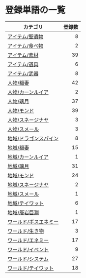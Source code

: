 # 登録単語の一覧

|カテゴリ|登録数|
|---|--:|
|[アイテム/聖遺物](./dict/item/artifact.md)|8|
|[アイテム/食べ物](./dict/item/food.md)|2|
|[アイテム/素材](./dict/item/material.md)|39|
|[アイテム/道具](./dict/item/tool.md)|6|
|[アイテム/武器](./dict/item/weapon.md)|8|
|[人物/稲妻](./dict/person/inazuma.md)|42|
|[人物/カーンルイア](./dict/person/khaenriah.md)|2|
|[人物/璃月](./dict/person/liyue.md)|37|
|[人物/モンド](./dict/person/mondstadt.md)|39|
|[人物/スネージナヤ](./dict/person/snezhnaya.md)|3|
|[人物/スメール](./dict/person/sumeru.md)|3|
|[地域/ドラゴンスパイン](./dict/region/dragonspine.md)|8|
|[地域/稲妻](./dict/region/inazuma.md)|15|
|[地域/カーンルイア](./dict/region/khaenriah.md)|1|
|[地域/璃月](./dict/region/liyue.md)|31|
|[地域/モンド](./dict/region/mondstadt.md)|24|
|[地域/スネージナヤ](./dict/region/snezhnaya.md)|2|
|[地域/スメール](./dict/region/sumeru.md)|1|
|[地域/テイワット](./dict/region/teyvat.md)|6|
|[地域/層岩巨淵](./dict/region/the_chasm.md)|1|
|[ワールド/ボスエネミー](./dict/world/boss.md)|17|
|[ワールド/生き物](./dict/world/creature.md)|3|
|[ワールド/エネミー](./dict/world/enemy.md)|17|
|[ワールド/イベント](./dict/world/event.md)|9|
|[ワールド/システム](./dict/world/system.md)|27|
|[ワールド/テイワット](./dict/world/teyvat.md)|18|